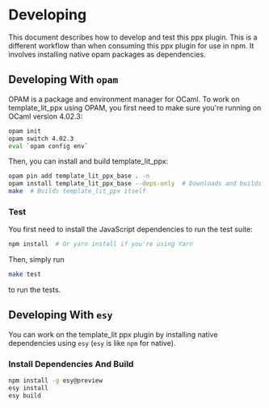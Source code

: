 # Developing

This document describes how to develop and test this ppx plugin.
This is a different workflow than when consuming this ppx plugin for
use in npm. It involves installing native opam packages as
dependencies.

## Developing With `opam`

OPAM is a package and environment manager for OCaml. To work on template_lit_ppx
using OPAM, you first need to make sure you're running on OCaml version 4.02.3:

```sh
opam init
opam switch 4.02.3
eval `opam config env`
```

Then, you can install and build template_lit_ppx:

```sh
opam pin add template_lit_ppx_base . -n
opam install template_lit_ppx_base --deps-only  # Downloads and builds the OCaml dependencies
make  # Builds template_lit_ppx itself
```

### Test

You first need to install the JavaScript dependencies to run the test suite:

```sh
npm install  # Or yarn install if you're using Yarn
```

Then, simply run

```sh
make test
```

to run the tests.

## Developing With `esy`

You can work on the template_lit ppx plugin by installing native
dependencies using `esy` (`esy` is like `npm` for native).

### Install Dependencies And Build

```sh
npm install -g esy@preview
esy install
esy build
```
